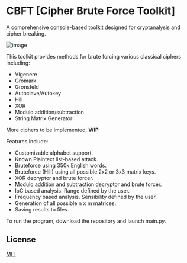 # CBFT [Cipher Brute Force Toolkit]

A comprehensive console-based toolkit designed for cryptanalysis and cipher breaking.

![image](https://github.com/user-attachments/assets/10ba47bc-033f-42da-80e3-10e7de7da6fd)

This toolkit provides methods for brute forcing various classical ciphers including:
- Vigenere
- Gromark
- Gronsfeld
- Autoclave/Autokey
- Hill
- XOR
- Modulo addition/subtraction
- String Matrix Generator

More ciphers to be implemented, **WIP**

Features include:

- Customizable alphabet support.
- Known Plaintext list-based attack.
- Bruteforce using 350k English words.
- Bruteforce (Hill) using all possible 2x2 or 3x3 matrix keys.
- XOR decryptor and brute forcer.
- Modulo addition and subtraction decryptor and brute forcer.
- IoC based analysis. Range defined by the user.
- Frequency based analysis. Sensibility defined by the user.
- Generation of all possible n x m matrices.
- Saving results to files.

To run the program, download the repository and launch main.py.

## License

[MIT](https://choosealicense.com/licenses/mit/)
